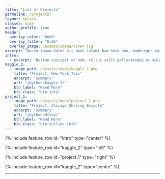 ```yaml
---
title: "List of Projects"
permalink: /projects/
layout: splash
classes: wide
author_profile: true
header:
  overlay_color: "#000"
  overlay_filter: "0.65"
  overlay_image: /assets/image/cover.jpg
excerpt: "Bacon ipsum dolor sit amet salami ham hock ham, hamburger corned beef short ribs kielbasa biltong t-bone drumstick tri-tip tail sirloin pork chop."
intro: 
  - excerpt: 'Nullam suscipit et nam, tellus velit pellentesque at malesuada, enim eaque. Quis nulla, netus tempor in diam gravida tincidunt, *proin faucibus* voluptate felis id sollicitudin. Centered with `type="center"`'
kaggle_2:
  - image_path: /assets/image/kaggle_2.png
    title: "Project: New York Taxi"
    excerpt: 'summary'
    url: "/python/Kaggle_2/"
    btn_label: "Read More"
    btn_class: "btn-info"
project_1:
  - image_path: /assets/image/project_1.png
    title: "Project: Chicago Sharing Bicycle"
    excerpt: 'summary'
    url: "/python/divvy/"
    btn_label: "Read More"
    btn_class: "btn-outline-info"
---
```


{% include feature_row id="intro" type="center" %}

{% include feature_row id="kaggle_2" type="left" %}

{% include feature_row id="project_1" type="right" %}

{% include feature_row id="kaggle_2" type="center" %}

---

